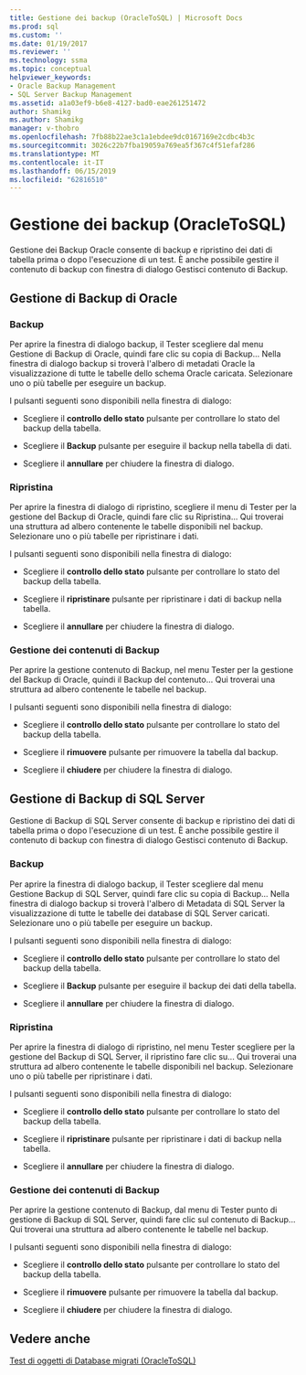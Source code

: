 ```yaml
---
title: Gestione dei backup (OracleToSQL) | Microsoft Docs
ms.prod: sql
ms.custom: ''
ms.date: 01/19/2017
ms.reviewer: ''
ms.technology: ssma
ms.topic: conceptual
helpviewer_keywords:
- Oracle Backup Management
- SQL Server Backup Management
ms.assetid: a1a03ef9-b6e8-4127-bad0-eae261251472
author: Shamikg
ms.author: Shamikg
manager: v-thobro
ms.openlocfilehash: 7fb88b22ae3c1a1ebdee9dc0167169e2cdbc4b3c
ms.sourcegitcommit: 3026c22b7fba19059a769ea5f367c4f51efaf286
ms.translationtype: MT
ms.contentlocale: it-IT
ms.lasthandoff: 06/15/2019
ms.locfileid: "62816510"
---
```

# <a name="managing-backups-oracletosql"></a>Gestione dei backup (OracleToSQL)
Gestione dei Backup Oracle consente di backup e ripristino dei dati di tabella prima o dopo l'esecuzione di un test. È anche possibile gestire il contenuto di backup con finestra di dialogo Gestisci contenuto di Backup.  
  
## <a name="oracle-backup-management"></a>Gestione di Backup di Oracle  
  
### <a name="backup"></a>Backup  
Per aprire la finestra di dialogo backup, il Tester scegliere dal menu Gestione di Backup di Oracle, quindi fare clic su copia di Backup... Nella finestra di dialogo backup si troverà l'albero di metadati Oracle la visualizzazione di tutte le tabelle dello schema Oracle caricata. Selezionare uno o più tabelle per eseguire un backup.  
  
I pulsanti seguenti sono disponibili nella finestra di dialogo:  
  
-   Scegliere il **controllo dello stato** pulsante per controllare lo stato del backup della tabella.  
  
-   Scegliere il **Backup** pulsante per eseguire il backup nella tabella di dati.  
  
-   Scegliere il **annullare** per chiudere la finestra di dialogo.  
  
### <a name="restore"></a>Ripristina  
Per aprire la finestra di dialogo di ripristino, scegliere il menu di Tester per la gestione del Backup di Oracle, quindi fare clic su Ripristina... Qui troverai una struttura ad albero contenente le tabelle disponibili nel backup. Selezionare uno o più tabelle per ripristinare i dati.  
  
I pulsanti seguenti sono disponibili nella finestra di dialogo:  
  
-   Scegliere il **controllo dello stato** pulsante per controllare lo stato del backup della tabella.  
  
-   Scegliere il **ripristinare** pulsante per ripristinare i dati di backup nella tabella.  
  
-   Scegliere il **annullare** per chiudere la finestra di dialogo.  
  
### <a name="managing-backup-contents"></a>Gestione dei contenuti di Backup  
Per aprire la gestione contenuto di Backup, nel menu Tester per la gestione del Backup di Oracle, quindi il Backup del contenuto... Qui troverai una struttura ad albero contenente le tabelle nel backup.  
  
I pulsanti seguenti sono disponibili nella finestra di dialogo:  
  
-   Scegliere il **controllo dello stato** pulsante per controllare lo stato del backup della tabella.  
  
-   Scegliere il **rimuovere** pulsante per rimuovere la tabella dal backup.  
  
-   Scegliere il **chiudere** per chiudere la finestra di dialogo.  
  
## <a name="sql-server-backup-management"></a>Gestione di Backup di SQL Server  
Gestione di Backup di SQL Server consente di backup e ripristino dei dati di tabella prima o dopo l'esecuzione di un test. È anche possibile gestire il contenuto di backup con finestra di dialogo Gestisci contenuto di Backup.  
  
### <a name="backup"></a>Backup  
Per aprire la finestra di dialogo backup, il Tester scegliere dal menu Gestione Backup di SQL Server, quindi fare clic su copia di Backup... Nella finestra di dialogo backup si troverà l'albero di Metadata di SQL Server la visualizzazione di tutte le tabelle dei database di SQL Server caricati. Selezionare uno o più tabelle per eseguire un backup.  
  
I pulsanti seguenti sono disponibili nella finestra di dialogo:  
  
-   Scegliere il **controllo dello stato** pulsante per controllare lo stato del backup della tabella.  
  
-   Scegliere il **Backup** pulsante per eseguire il backup dei dati della tabella.  
  
-   Scegliere il **annullare** per chiudere la finestra di dialogo.  
  
### <a name="restore"></a>Ripristina  
Per aprire la finestra di dialogo di ripristino, nel menu Tester scegliere per la gestione del Backup di SQL Server, il ripristino fare clic su... Qui troverai una struttura ad albero contenente le tabelle disponibili nel backup. Selezionare uno o più tabelle per ripristinare i dati.  
  
I pulsanti seguenti sono disponibili nella finestra di dialogo:  
  
-   Scegliere il **controllo dello stato** pulsante per controllare lo stato del backup della tabella.  
  
-   Scegliere il **ripristinare** pulsante per ripristinare i dati di backup nella tabella.  
  
-   Scegliere il **annullare** per chiudere la finestra di dialogo.  
  
### <a name="managing-backup-contents"></a>Gestione dei contenuti di Backup  
Per aprire la gestione contenuto di Backup, dal menu di Tester punto di gestione di Backup di SQL Server, quindi fare clic sul contenuto di Backup... Qui troverai una struttura ad albero contenente le tabelle nel backup.  
  
I pulsanti seguenti sono disponibili nella finestra di dialogo:  
  
-   Scegliere il **controllo dello stato** pulsante per controllare lo stato del backup della tabella.  
  
-   Scegliere il **rimuovere** pulsante per rimuovere la tabella dal backup.  
  
-   Scegliere il **chiudere** per chiudere la finestra di dialogo.  
  
## <a name="see-also"></a>Vedere anche  
[Test di oggetti di Database migrati &#40;OracleToSQL&#41;](../../ssma/oracle/testing-migrated-database-objects-oracletosql.md)  
  
